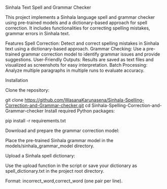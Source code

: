 Sinhala Text Spell and Grammar Checker

This project implements a Sinhala language spell and grammar checker using pre-trained models and a dictionary-based approach for spell correction. It includes functionalities for correcting spelling mistakes, grammar errors in Sinhala text.

Features
Spell Correction: Detect and correct spelling mistakes in Sinhala text using a dictionary-based approach.
Grammar Checking: Use a pre-trained grammar correction model to identify grammar issues and provide suggestions.
User-Friendly Outputs: Results are saved as text files and visualized as screenshots for easy interpretation.
Batch Processing: Analyze multiple paragraphs in multiple runs to evaluate accuracy.

Installation


Clone the repository:


git clone https://github.com/WasanaKarunasena/Sinhala-Spelling-Correction-and-Grammar-checker.git
cd Sinhala-Spelling-Correction-and-Grammar-checker
Install required Python packages:


pip install -r requirements.txt


Download and prepare the grammar correction model:

Place the pre-trained Sinhala grammar model in the models/sinhala_grammar_model directory.

Upload a Sinhala spell dictionary:

Use the upload function in the script or save your dictionary as spell_dictionary.txt in the project root directory.

Format: incorrect_word,correct_word (one pair per line).
